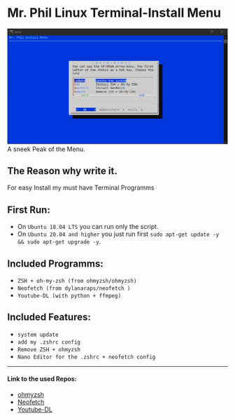 # Mr. Phil Linux Terminal-Install Menu

![Menu](/pic/menu.png)
A sneek Peak of the Menu.

## The Reason why write it.
For easy Install my must have Terminal Programms


## __First Run:__
* On `Ubuntu 18.04 LTS` you can run only the script.
* On `Ubuntu 20.04 and higher` you just run first `sudo apt-get update -y && sudo apt-get upgrade -y`.

## __Included  Programms:__
* `ZSH + oh-my-zsh (from ohmyzsh/ohmyzsh)`
* `Neofetch (from dylanaraps/neofetch )`
* `Youtube-DL (with python + ffmpeg)`

## __Included Features:__
* `system update`
* `add my .zshrc config`
* `Remove ZSH + ohmyzsh`
* `Nano Editor for the .zshrc + neofetch config`
---
#### __Link to the used Repos:__
* [ohmyzsh](https://github.com/dylanaraps/neofetch)
* [Neofetch](https://github.com/ohmyzsh/ohmyzsh)
* [Youtube-DL](https://github.com/ytdl-org/youtube-dl)

